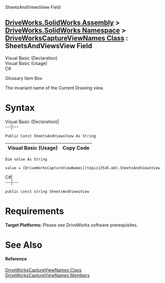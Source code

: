 SheetsAndViewsView Field   
  
[DriveWorks.SolidWorks Assembly](topic13342.md) > [DriveWorks.SolidWorks Namespace](topic13345.md) > [DriveWorksCaptureViewNames Class](topic13545.md) : SheetsAndViewsView Field  
---  
  
Visual Basic (Declaration)    
Visual Basic (Usage)    
C# 

Glossary Item Box

The invariant name of the Current Drawing view. 

# Syntax

Visual Basic (Declaration)|   
---|---  
      
    
    Public Const SheetsAndViewsView As String  
  
Visual Basic (Usage)| Copy Code  
---|---  
      
    
    Dim value As String
     
    value = [DriveWorksCaptureViewNames](topic13545.md).SheetsAndViewsView  
  
C#|   
---|---  
      
    
    public const string SheetsAndViewsView  
  
# Requirements

**Target Platforms:** Please see DriveWorks software prerequisites.

# See Also

#### Reference

[DriveWorksCaptureViewNames Class](topic13545.md)   
[DriveWorksCaptureViewNames Members](topic13546.md)


